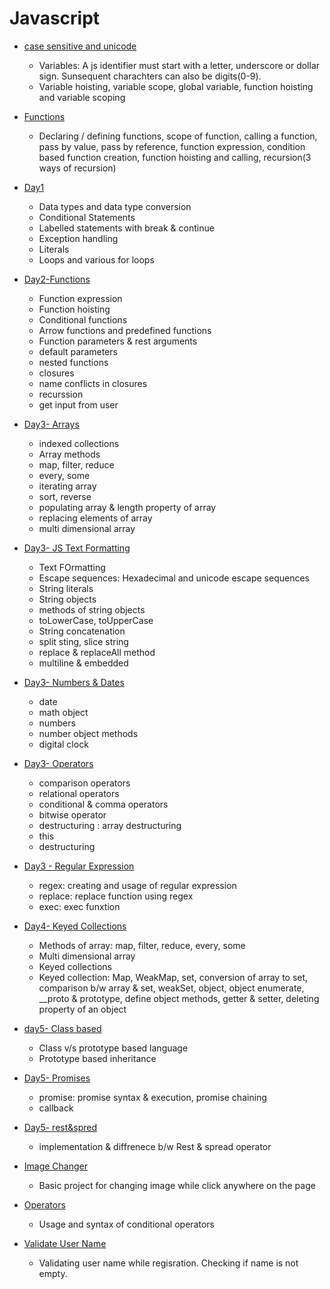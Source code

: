 # Javascript

* [case sensitive and unicode](./Case%20sensitive%20and%20unicode/)
     - Variables: A js identifier must start with a letter, underscore or dollar sign. Sunsequent charachters can also be digits(0-9).
     - Variable hoisting, variable scope, global variable, function hoisting and variable scoping

* [Functions](./Functions/)
    - Declaring / defining functions, scope of function, calling a function, pass by value, pass by reference, function expression,    condition based function creation, function hoisting and calling, recursion(3 ways of recursion)

* [Day1](./Day1/)
    - Data types and data type conversion
    - Conditional Statements
    - Labelled statements with break & continue
    - Exception handling
    - Literals
    - Loops and various for loops

* [Day2-Functions](./Day2-Functions/)
    - Function expression
    - Function hoisting
    - Conditional functions
    - Arrow functions and predefined functions
    - Function parameters & rest arguments
    - default parameters
    - nested functions
    - closures
    - name conflicts in closures
    - recurssion
    - get input from user

* [Day3- Arrays](./Day3-Arrays/)
    - indexed collections
    - Array methods
    - map, filter, reduce 
    - every, some
    - iterating array
    - sort, reverse
    - populating array & length property of array
    - replacing elements of array
    - multi dimensional array

* [Day3- JS Text Formatting](./Day3-JS%20TEXT%20FORMATTING/)
    - Text FOrmatting
    - Escape sequences: Hexadecimal and unicode escape sequences
    - String literals
    - String objects
    - methods of string objects
    - toLowerCase, toUpperCase
    - String concatenation
    - split sting, slice string
    - replace & replaceAll method
    - multiline & embedded 

* [Day3- Numbers & Dates](./Day3-Numbers&Dates/)
    - date
    - math object
    - numbers
    - number object methods
    - digital clock

* [Day3- Operators](./Day3-Operators/)
    - comparison operators
    - relational operators
    - conditional & comma operators
    - bitwise operator
    - destructuring : array destructuring
    - this
    - destructuring

* [Day3 - Regular Expression](./Day3-Regular%20Expressions/)
    - regex: creating and usage of regular expression
    - replace: replace function using regex
    - exec: exec funxtion

* [Day4- Keyed Collections](./Day4-Keyed%20collection/)
    - Methods of array: map, filter, reduce, every, some
    - Multi dimensional array
    - Keyed collections
    - Keyed collection: Map, WeakMap, set, conversion of array to set, comparison b/w array & set, weakSet, object, object enumerate, __proto & prototype, define object methods, getter & setter, deleting property of an object

* [day5- Class based](./Day5-Class%20based/)
    - Class v/s prototype based language
    - Prototype based inheritance

* [Day5- Promises](./Day5-promises/)
    - promise: promise syntax & execution, promise chaining
    - callback

* [Day5- rest&spred](./Day5-rest%20&%20spread/)
    - implementation & diffrenece b/w Rest & spread operator

* [Image Changer](./Image%20Changer/)
    - Basic project for changing image while click anywhere on the page

* [Operators](./Operators/)
    - Usage and syntax of conditional operators

* [Validate User Name](./Validate%20User%20Name/)
    - Validating user name while regisration. Checking if name is not empty.